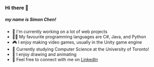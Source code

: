 ### Hi there 👋
##### my name is Simon Chen!

- 🔭 I'm currently working on a lot of web projects
- 👨‍💻 My favourite programming languages are C#, Java, and Python
- 🎮 I enjoy making video games, usually in the Unity game engine
- 🌲 Currently studying Computer Science at the University of Toronto!
- 🎨 I enjoy drawing and animating
- 💬 Feel free to connect with me on [LinkedIn](https://www.linkedin.com/in/simon-chen-58a117208/)